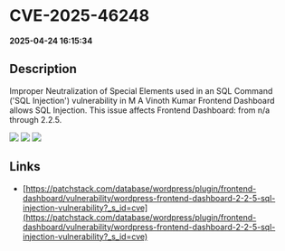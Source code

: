 # CVE-2025-46248

**2025-04-24 16:15:34**

## Description
Improper Neutralization of Special Elements used in an SQL Command ('SQL Injection') vulnerability in M A Vinoth Kumar Frontend Dashboard allows SQL Injection. This issue affects Frontend Dashboard: from n/a through 2.2.5.

![](https://img.shields.io/static/v1?label=Score&message=9.3&color=red)
![](https://img.shields.io/static/v1?label=Severity&message=CRITICAL&color=red)
![](https://img.shields.io/static/v1?label=CWE&message=SQL&color=green)

## Links
- [https://patchstack.com/database/wordpress/plugin/frontend-dashboard/vulnerability/wordpress-frontend-dashboard-2-2-5-sql-injection-vulnerability?_s_id=cve](https://patchstack.com/database/wordpress/plugin/frontend-dashboard/vulnerability/wordpress-frontend-dashboard-2-2-5-sql-injection-vulnerability?_s_id=cve)
